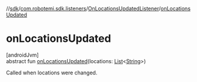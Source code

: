 //[sdk](../../../index.md)/[com.robotemi.sdk.listeners](../index.md)/[OnLocationsUpdatedListener](index.md)/[onLocationsUpdated](on-locations-updated.md)

# onLocationsUpdated

[androidJvm]\
abstract fun [onLocationsUpdated](on-locations-updated.md)(locations: [List](https://kotlinlang.org/api/latest/jvm/stdlib/kotlin.collections/-list/index.html)&lt;[String](https://kotlinlang.org/api/latest/jvm/stdlib/kotlin/-string/index.html)&gt;)

Called when locations were changed.
